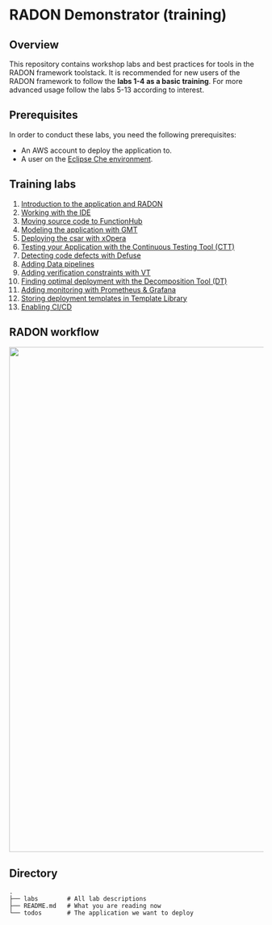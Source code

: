 # RADON Demonstrator (training)

## Overview

This repository contains workshop labs and best
practices for tools in the RADON framework
toolstack.
It is recommended for new users of the RADON framework to follow the **labs 1-4 as a basic training**. For more advanced usage follow the labs 5-13 according to interest.

## Prerequisites

In order to conduct these labs, you need the
following prerequisites:

- An AWS account to deploy the application to.
- A user on the
  [Eclipse Che environment](http://che-che.51.11.43.6.nip.io/).

## Training labs

1. [Introduction to the application and RADON](labs/introduction.md)
2. [Working with the IDE](labs/ide.md)
3. [Moving source code to FunctionHub](labs/functionhub.md)
4. [Modeling the application with GMT](labs/gmt.md)
5. [Deploying the csar with xOpera](labs/xopera.md)
6. [Testing your Application with the Continuous Testing Tool (CTT)](labs/ctt.md)
7. [Detecting code defects with Defuse](labs/dpt.md)
8. [Adding Data pipelines](labs/datapipelines.md)
9. [Adding verification constraints with VT](labs/vt.md)
10. [Finding optimal deployment with the Decomposition Tool (DT)](labs/dt.md)
11. [Adding monitoring with Prometheus & Grafana](labs/monitoring.md)
12. [Storing deployment templates in Template Library](labs/templatelibrary.md)
13. [Enabling CI/CD](labs/cicd.md)

## RADON workflow

<img src="labs/img/RADON-workflow.png" height="1000">


## Directory

```
.
├── labs        # All lab descriptions
├── README.md   # What you are reading now
└── todos       # The application we want to deploy
```
